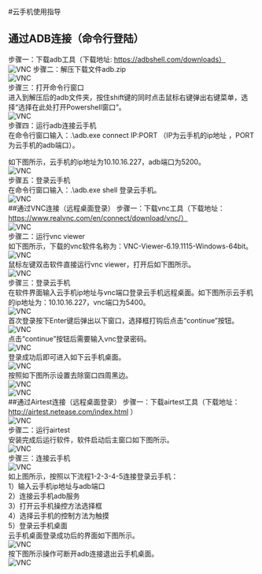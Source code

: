 #云手机使用指导
## 通过ADB连接（命令行登陆）
步骤一：下载adb工具（下载地址: https://adbshell.com/downloads）  
![VNC](https://github.com/DockDroid/openvmi/blob/master/docs/images/vnc-1.png?raw=true) 
步骤二：解压下载文件adb.zip  
![VNC](docs/images/vnc-2.png)  
步骤三：打开命令行窗口  
进入到解压后的adb文件夹，按住shift键的同时点击鼠标右键弹出右键菜单，选择“选择在此处打开Powershell窗口”。  
![VNC](docs/images/vnc-3.png)  
步骤四：运行adb连接云手机  
在命令行窗口输入：.\adb.exe connect IP:PORT （IP为云手机的ip地址
，PORT为云手机的adb端口）。  

如下图所示，云手机的ip地址为10.10.16.227，adb端口为5200。  
![VNC](docs/images/vnc-4.png)    
步骤五：登录云手机  
在命令行窗口输入：.\adb.exe shell 登录云手机。  
![VNC](docs/images/vnc-5.png)  
##通过VNC连接（远程桌面登录）
步骤一：下载vnc工具（下载地址：https://www.realvnc.com/en/connect/download/vnc/）  
![VNC](docs/images/vnc-6.png)  
步骤二：运行vnc viewer  
如下图所示，下载的vnc软件名称为：VNC-Viewer-6.19.1115-Windows-64bit。  
![VNC](docs/images/vnc-7.png)  
鼠标左键双击软件直接运行vnc viewer，打开后如下图所示。  
![VNC](docs/images/vnc-8.png)  
步骤三：登录云手机  
在软件界面输入云手机ip地址与vnc端口登录云手机远程桌面。如下图所示云手机的ip地址为：10.10.16.227，vnc端口为5400。  
![VNC](docs/images/vnc-9.png)  
首次登录按下Enter键后弹出以下窗口，选择框打钩后点击“continue”按钮。  
![VNC](docs/images/vnc-10.png)  
点击“continue”按钮后需要输入vnc登录密码。  
![VNC](docs/images/vnc-11.png)  
登录成功后即可进入如下云手机桌面。  
![VNC](docs/images/vnc-12.png)  
按照如下图所示设置去除窗口四周黑边。  
![VNC](docs/images/vnc-13.png)   
![VNC](docs/images/vnc-14.png)   
##通过Airtest连接（远程桌面登录） 
步骤一：下载airtest工具（下载地址：http://airtest.netease.com/index.html ）  
![VNC](docs/images/vnc-15.png)  
步骤二：运行airtest  
安装完成后运行软件，软件启动后主窗口如下图所示。  
![VNC](docs/images/vnc-16.png)  
步骤三：连接云手机  
![VNC](docs/images/vnc-17.png)  
如上图所示，按照以下流程1-2-3-4-5连接登录云手机：  
1）输入云手机ip地址与adb端口  
2）连接云手机adb服务  
3）打开云手机操控方法选择框  
4）选择云手机的控制方法为触摸  
5）登录云手机桌面  
云手机桌面登录成功后的界面如下图所示。  
![VNC](docs/images/vnc-18.png)  
按下图所示操作可断开adb连接退出云手机桌面。  
![VNC](docs/images/vnc-19.png)  


